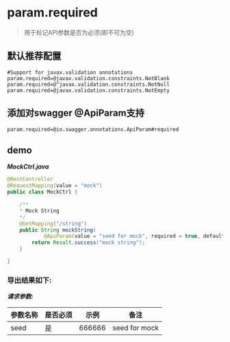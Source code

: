 # param.required

> 用于标记API参数是否为必须(即不可为空)

## 默认推荐配置

```properties
#Support for javax.validation annotations
param.required=@javax.validation.constraints.NotBlank
param.required=@"javax.validation.constraints.NotNull
param.required=@javax.validation.constraints.NotEmpty
```

## 添加对swagger @ApiParam支持

```properties
param.required=@io.swagger.annotations.ApiParam#required
```

## demo

***MockCtrl.java***

```java
@RestController
@RequestMapping(value = "mock")
public class MockCtrl {

    /**
    * Mock String
    */
    @GetMapping("/string")
    public String mockString(
            @ApiParam(value = "seed for mock", required = true, defaultValue = "666666") long seed) {
        return Result.success("mock string");
    }

}
```

### 导出结果如下:

***请求参数:***

| 参数名称 | 是否必须 |	示例 | 备注 |
| --- | --- | --- | --- |
| seed | 是 | 666666 | seed for mock |